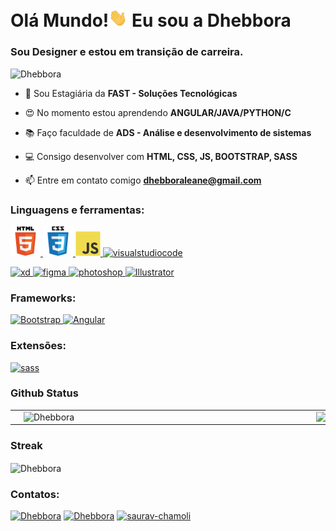 <h1 align="left">Olá Mundo!<img src="https://raw.githubusercontent.com/ABSphreak/ABSphreak/master/gifs/Hi.gif" width="30px" /> Eu sou a Dhebbora</h1>
<h3 align="left">Sou Designer e estou em transição de carreira.</h3>

<p align="left"> <img src="https://komarev.com/ghpvc/?username=Dhebbora&label=Profile%20views&color=0e75b6&style=flat" alt="Dhebbora" /> </p>

- 🙌 Sou Estagiária da **FAST - Soluções Tecnológicas**

- 😍 No momento estou aprendendo **ANGULAR/JAVA/PYTHON/C**

- 📚 Faço faculdade de **ADS - Análise e desenvolvimento de sistemas**

- 💻 Consigo desenvolver com **HTML, CSS, JS, BOOTSTRAP, SASS**

- 📫 Entre em contato comigo **dhebboraleane@gmail.com**

<h3 align="left">Linguagens e ferramentas:</h3>
<p align="left">
    <a href="https://www.instagram.com/p/CI_tR7dAylr/" target="_blank"> <img src="https://raw.githubusercontent.com/devicons/devicon/master/icons/html5/html5-original-wordmark.svg" alt="html5" width="48" height="48"/> </a>
 <a href="https://www.instagram.com/p/CKjykUhgFYE/" target="_blank"> <img src="https://raw.githubusercontent.com/devicons/devicon/master/icons/css3/css3-original-wordmark.svg" alt="css3" width="48" height="48"/> </a>
  <a href="https://www.instagram.com/p/CN5LgEQg9mY/" target="_blank"> <img  src="https://raw.githubusercontent.com/devicons/devicon/master/icons/javascript/javascript-original.svg" alt="javascript" width="40" height="40"/> </a>
      <a href="https://code.visualstudio.com/" target="_blank"> <img  src="https://wikiimg.tojsiabtv.com/wikipedia/commons/thumb/9/9a/Visual_Studio_Code_1.35_icon.svg/1200px-Visual_Studio_Code_1.35_icon.svg.png" alt="visualstudiocode" width="40" height="40"/> </a>
    


  <a href="https://www.adobe.com/products/xd.html" target="_blank"> <img src="https://cdn.worldvectorlogo.com/logos/adobe-xd.svg" alt="xd" width="40" height="40"/> </a> 
  <a href="https://www.figma.com/" target="_blank"> <img src="https://www.vectorlogo.zone/logos/figma/figma-icon.svg" alt="figma" width="40" height="40"/> </a>
  <a href="https://www.adobe.com/br/products/photoshop.html" target="_blank"> <img src="https://logodownload.org/wp-content/uploads/2019/10/photoshop-logo.png" alt="photoshop" width="40" height="40"/> </a> 
  <a href="https://www.adobe.com/br/products/illustrator.html?sdid=KQPNY&mv=search&ef_id=Cj0KCQiAj9iBBhCJARIsAE9qRtBG6pDYFYzUR3ediZEMpWKOJGW6bOMWlFsGJv9LapwRaD_wv3q8_5gaAuV3EALw_wcB:G:s&s_kwcid=AL!3085!3!470955336927!e!!g!!adobe%20illustrator!188190582!110348310163&gclid=Cj0KCQiAj9iBBhCJARIsAE9qRtBG6pDYFYzUR3ediZEMpWKOJGW6bOMWlFsGJv9LapwRaD_wv3q8_5gaAuV3EALw_wcB" target="_blank"><img src="https://www.adobe.com/content/dam/cc/icons/illustrator.svg" alt="Illustrator" width="40" height="40"/> </a>
  </a>
 
 <h3 align="left">Frameworks:</h3>
<p align="left">
    <a href="https://icons8.com.br/icon/84710/bootstrap" target="_blank"> <img src="https://img.icons8.com/color/452/bootstrap.png" alt="Bootstrap" width="50" height="50"/> </a>
<a href="https://angular.io/" target="_blank"> <img  src="https://angular.io/assets/images/logos/angularjs/AngularJS-Shield.svg" alt="Angular" width="40" height="40"/> </a>
 
 <h3 align="left">Extensões:</h3>
<p align="left">
     <a href="https://sass-lang.com/" target="_blank"> <img  src="https://sass-lang.com/assets/img/logos/logo-b6e1ef6e.svg" alt="sass" width="40" height="40"/> </a>
<center>
  <table>
      <h3 align="left">Github Status </h3>
    <tr>
       <td>
        <td><img width="440px" align="left" src="https://github-readme-stats.vercel.app/api?username=Dhebbora&show_icons=truea&layout=compact&theme=tokyonight" alt="Dhebbora"/></td>
       </td>

   <td>
    <td><img width="320px" align="left" src="https://github-readme-stats.vercel.app/api/top-langs/?username=Dhebbora&layout=compact&theme=tokyonight" alt="Dhebbora"/></td>
    </td>
</table>
</center>

<h3 align="left">Streak</h3>
<p><img align="center" src="https://github-readme-streak-stats.herokuapp.com/?user=Dhebbora&layout=compact&theme=tokyonight" alt="Dhebbora" /></p>


<h3 align="left">Contatos:</h3>
<p align="left">
<a href="https://codepen.io/dhebbora" target="blank"> <img src="https://cdn.jsdelivr.net/npm/simple-icons@3.0.1/icons/codepen.svg" alt="Dhebbora" height="30" width="40"/></a>
<a href="https://www.instagram.com/soumaisfront/" target="blank"><img src="https://www.pngmart.com/files/21/Instagram-Logo-PNG-HD.png" alt="Dhebbora" height="30" width="40" /></a>
<a href="https://www.linkedin.com/in/dhebbora-vasconcelos-459077bb/" target="blank"><img src="https://cdn.jsdelivr.net/npm/simple-icons@3.0.1/icons/linkedin.svg" alt="saurav-chamoli" height="30" width="40" /></a>
</p>
